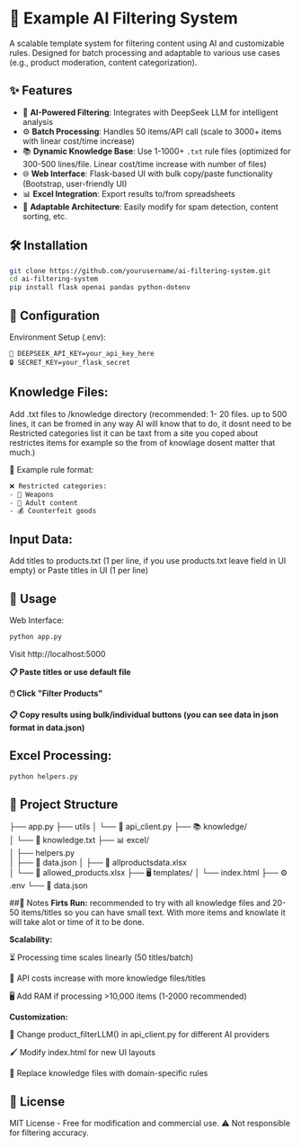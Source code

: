 # 🧠 Example AI Filtering System

A scalable template system for filtering content using AI and customizable rules. Designed for batch processing and adaptable to various use cases (e.g., product moderation, content categorization). 

## ✨ Features
- 🤖 **AI-Powered Filtering**: Integrates with DeepSeek LLM for intelligent analysis
- ⚙️ **Batch Processing**: Handles 50 items/API call (scale to 3000+ items with linear cost/time increase)
- 📚 **Dynamic Knowledge Base**: Use 1-1000+ `.txt` rule files (optimized for 300-500 lines/file. Linear cost/time increase with number of files)
- 🌐 **Web Interface**: Flask-based UI with bulk copy/paste functionality (Bootstrap, user-friendly UI)
- 📊 **Excel Integration**: Export results to/from spreadsheets
- 🎨 **Adaptable Architecture**: Easily modify for spam detection, content sorting, etc.

## 🛠️ Installation
```bash
git clone https://github.com/yourusername/ai-filtering-system.git
cd ai-filtering-system
pip install flask openai pandas python-dotenv
```

## 🔧 Configuration
Environment Setup (.env):

```env
🔑 DEEPSEEK_API_KEY=your_api_key_here
🔒 SECRET_KEY=your_flask_secret
```
## Knowledge Files:

Add .txt files to /knowledge directory (recommended: 1- 20 files. up to 500 lines, it can be fromed in any way AI will know that to do, it dosnt need to be Restricted categories list it can be taxt from a site you coped about restrictes items for example so the from of knowlage dosent matter that much.)

📝 Example rule format:

```txt
❌ Restricted categories:
- 🔫 Weapons
- 🔞 Adult content
- 💰 Counterfeit goods
```
## Input Data:

Add titles to products.txt (1 per line, if you use products.txt leave field in UI empty) or Paste titles in UI (1 per line)

## 🚀 Usage
Web Interface:

```bash
python app.py
```
Visit http://localhost:5000

**📋 Paste titles or use default file**

**🖱️ Click "Filter Products"**

**📋 Copy results using bulk/individual buttons (you can see data in json format in data.json)**

## Excel Processing:

```bash
python helpers.py
```

## 📂 Project Structure

├──  app.py 
├──  utils
│    └── 🤖 api_client.py 
├──  📚 knowledge/               
│    └── 📄 knowledge.txt 
├──  📊 excel/                
│    ├── helpers.py    
│    ├── 📄 data.json
│    ├── 📝 allproductsdata.xlsx   
│    └── 📝 allowed_products.xlsx 
├── 🖥️ templates/ 
│    └── index.html
├── ⚙️ .env 
└── 📄 data.json 


##📌 Notes
**Firts Run:**
recommended to try with all knowledge files and 20-50 items/titles so you can have small text. With more items and knowlate it will take alot or time of it to be done.

**Scalability:**

⏳ Processing time scales linearly (50 titles/batch)

💸 API costs increase with more knowledge files/titles

🖥️ Add RAM if processing >10,000 items (1-2000 recommended)

**Customization:**

🎨 Change product_filterLLM() in api_client.py for different AI providers

🖌️ Modify index.html for new UI layouts

🔄 Replace knowledge files with domain-specific rules

## 📜 License
MIT License - Free for modification and commercial use. ⚠️ Not responsible for filtering accuracy.
